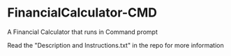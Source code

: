 # FinancialCalculator-CMD
A Financial Calculator that runs in Command prompt

Read the "Description and Instructions.txt" in the repo for more information
